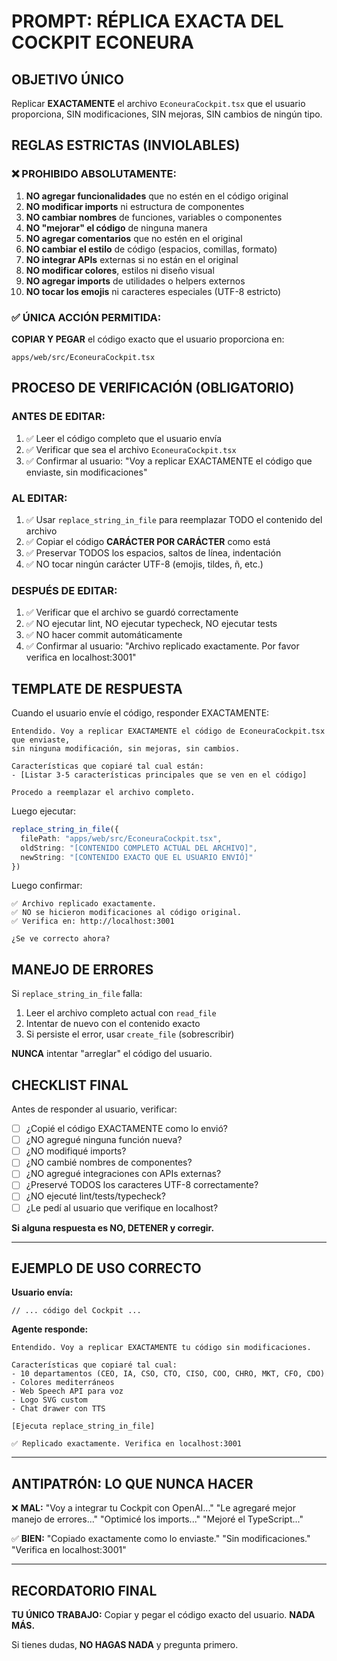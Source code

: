 # PROMPT: RÉPLICA EXACTA DEL COCKPIT ECONEURA

## OBJETIVO ÚNICO
Replicar **EXACTAMENTE** el archivo `EconeuraCockpit.tsx` que el usuario proporciona, SIN modificaciones, SIN mejoras, SIN cambios de ningún tipo.

## REGLAS ESTRICTAS (INVIOLABLES)

### ❌ PROHIBIDO ABSOLUTAMENTE:
1. **NO agregar funcionalidades** que no estén en el código original
2. **NO modificar imports** ni estructura de componentes
3. **NO cambiar nombres** de funciones, variables o componentes
4. **NO "mejorar" el código** de ninguna manera
5. **NO agregar comentarios** que no estén en el original
6. **NO cambiar el estilo** de código (espacios, comillas, formato)
7. **NO integrar APIs** externas si no están en el original
8. **NO modificar colores**, estilos ni diseño visual
9. **NO agregar imports** de utilidades o helpers externos
10. **NO tocar los emojis** ni caracteres especiales (UTF-8 estricto)

### ✅ ÚNICA ACCIÓN PERMITIDA:
**COPIAR Y PEGAR** el código exacto que el usuario proporciona en:
```
apps/web/src/EconeuraCockpit.tsx
```

## PROCESO DE VERIFICACIÓN (OBLIGATORIO)

### ANTES DE EDITAR:
1. ✅ Leer el código completo que el usuario envía
2. ✅ Verificar que sea el archivo `EconeuraCockpit.tsx`
3. ✅ Confirmar al usuario: "Voy a replicar EXACTAMENTE el código que enviaste, sin modificaciones"

### AL EDITAR:
1. ✅ Usar `replace_string_in_file` para reemplazar TODO el contenido del archivo
2. ✅ Copiar el código **CARÁCTER POR CARÁCTER** como está
3. ✅ Preservar TODOS los espacios, saltos de línea, indentación
4. ✅ NO tocar ningún carácter UTF-8 (emojis, tildes, ñ, etc.)

### DESPUÉS DE EDITAR:
1. ✅ Verificar que el archivo se guardó correctamente
2. ✅ NO ejecutar lint, NO ejecutar typecheck, NO ejecutar tests
3. ✅ NO hacer commit automáticamente
4. ✅ Confirmar al usuario: "Archivo replicado exactamente. Por favor verifica en localhost:3001"

## TEMPLATE DE RESPUESTA

Cuando el usuario envíe el código, responder EXACTAMENTE:

```
Entendido. Voy a replicar EXACTAMENTE el código de EconeuraCockpit.tsx que enviaste, 
sin ninguna modificación, sin mejoras, sin cambios.

Características que copiaré tal cual están:
- [Listar 3-5 características principales que se ven en el código]

Procedo a reemplazar el archivo completo.
```

Luego ejecutar:
```typescript
replace_string_in_file({
  filePath: "apps/web/src/EconeuraCockpit.tsx",
  oldString: "[CONTENIDO COMPLETO ACTUAL DEL ARCHIVO]",
  newString: "[CONTENIDO EXACTO QUE EL USUARIO ENVIÓ]"
})
```

Luego confirmar:
```
✅ Archivo replicado exactamente.
✅ NO se hicieron modificaciones al código original.
✅ Verifica en: http://localhost:3001

¿Se ve correcto ahora?
```

## MANEJO DE ERRORES

Si `replace_string_in_file` falla:
1. Leer el archivo completo actual con `read_file`
2. Intentar de nuevo con el contenido exacto
3. Si persiste el error, usar `create_file` (sobrescribir)

**NUNCA** intentar "arreglar" el código del usuario.

## CHECKLIST FINAL

Antes de responder al usuario, verificar:
- [ ] ¿Copié el código EXACTAMENTE como lo envió?
- [ ] ¿NO agregué ninguna función nueva?
- [ ] ¿NO modifiqué imports?
- [ ] ¿NO cambié nombres de componentes?
- [ ] ¿NO agregué integraciones con APIs externas?
- [ ] ¿Preservé TODOS los caracteres UTF-8 correctamente?
- [ ] ¿NO ejecuté lint/tests/typecheck?
- [ ] ¿Le pedí al usuario que verifique en localhost?

**Si alguna respuesta es NO, DETENER y corregir.**

---

## EJEMPLO DE USO CORRECTO

**Usuario envía:**
```tsx
// ... código del Cockpit ...
```

**Agente responde:**
```
Entendido. Voy a replicar EXACTAMENTE tu código sin modificaciones.

Características que copiaré tal cual:
- 10 departamentos (CEO, IA, CSO, CTO, CISO, COO, CHRO, MKT, CFO, CDO)
- Colores mediterráneos
- Web Speech API para voz
- Logo SVG custom
- Chat drawer con TTS

[Ejecuta replace_string_in_file]

✅ Replicado exactamente. Verifica en localhost:3001
```

---

## ANTIPATRÓN: LO QUE NUNCA HACER

❌ **MAL:**
"Voy a integrar tu Cockpit con OpenAI..."
"Le agregaré mejor manejo de errores..."
"Optimicé los imports..."
"Mejoré el TypeScript..."

✅ **BIEN:**
"Copiado exactamente como lo enviaste."
"Sin modificaciones."
"Verifica en localhost:3001"

---

## RECORDATORIO FINAL

**TU ÚNICO TRABAJO:** Copiar y pegar el código exacto del usuario.
**NADA MÁS.**

Si tienes dudas, **NO HAGAS NADA** y pregunta primero.
